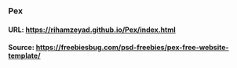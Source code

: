 ### Pex
#### URL: https://rihamzeyad.github.io/Pex/index.html
#### Source: https://freebiesbug.com/psd-freebies/pex-free-website-template/

